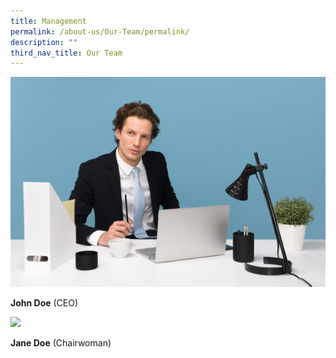 ```yaml
---
title: Management
permalink: /about-us/Our-Team/permalink/
description: ""
third_nav_title: Our Team
---
```

![](/images/Test/pexels-moose-photos-1586996.jpg)

**John Doe** (CEO)

![](/images/pexels-tima-miroshnichenko-5717641.jpg)

**Jane Doe** (Chairwoman)